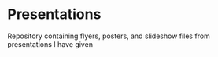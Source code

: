 # Presentations
 Repository containing flyers, posters, and slideshow files from presentations I have given
